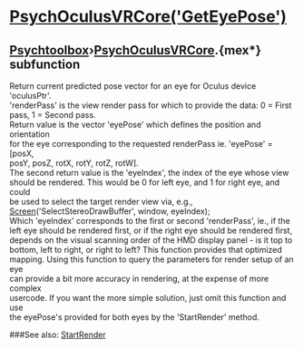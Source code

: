 # [PsychOculusVRCore('GetEyePose')](PsychOculusVRCore-GetEyePose) 
## [Psychtoolbox](Pyschtoolbox)&#8250;[PsychOculusVRCore](PsychOculusVRCore).{mex*} subfunction


Return current predicted pose vector for an eye for Oculus device 'oculusPtr'.  
'renderPass' is the view render pass for which to provide the data: 0 = First  
pass, 1 = Second pass.  
Return value is the vector 'eyePose' which defines the position and orientation  
for the eye corresponding to the requested renderPass ie. 'eyePose' = [posX,  
posY, posZ, rotX, rotY, rotZ, rotW].  
The second return value is the 'eyeIndex', the index of the eye whose view  
should be rendered. This would be 0 for left eye, and 1 for right eye, and could  
be used to select the target render view via, e.g.,  
[Screen](Screen)('SelectStereoDrawBuffer', window, eyeIndex);  
Which 'eyeIndex' corresponds to the first or second 'renderPass', ie., if the  
left eye should be rendered first, or if the right eye should be rendered first,  
depends on the visual scanning order of the HMD display panel - is it top to  
bottom, left to right, or right to left? This function provides that optimized  
mapping. Using this function to query the parameters for render setup of an eye  
can provide a bit more accuracy in rendering, at the expense of more complex  
usercode. If you want the more simple solution, just omit this function and use  
the eyePose's provided for both eyes by the 'StartRender' method.  
  


###See also:
[StartRender](PsychOculusVRCore-StartRender)
